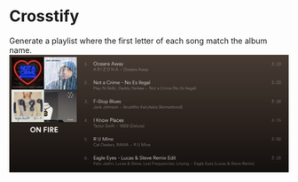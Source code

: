 # Crosstify

Generate a playlist where the first letter of each song match the album name.
![preview](./src/assets/readme.png)